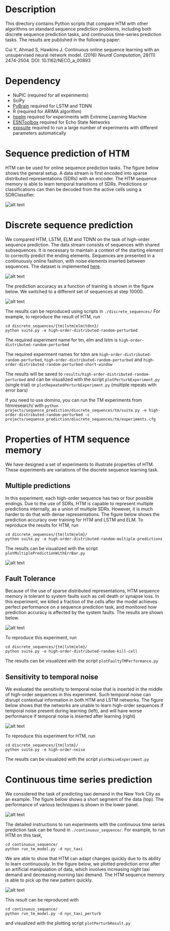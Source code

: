 # Description

This directory contains Python scripts that compare HTM with other 
algorithms on standard sequence prediction problems, including 
both discrete sequence prediction tasks, and continuous time-series
prediction tasks. The results are published in the following paper:
 
Cui Y, Ahmad S, Hawkins J. Continuous online sequence learning with an unsupervised neural network model. (2016) *Neural Computation,* 28(11) 2474-2504.  DOI: 10.1162/NECO_a_00893

# Dependency
* NuPIC (required for all experiments)
* SciPy
* [PyBrain](https://github.com/pybrain/pybrain) required for LSTM and TDNN
* R (required for ARIMA algorithm)
* [hpelm](https://pypi.python.org/pypi/hpelm/1.0.4) required for experiments with Extreme Learning Machine
* [ESNToolbox](http://reservoir-computing.org/node/129) required for Echo State Networks
* [expsuite](https://github.com/ywcui1990/expsuite) required to run a large number of experiments with different parameters automatically

# Sequence prediction of HTM
HTM can be used for online sequence prediction tasks. The figure below shows the general setup. A data stream is first encoded into sparse distributed representations (SDRs) with an encoder. The HTM sequence memory is able to learn temporal transitions of SDRs. Predictions or classifications can then be decoded from the active cells using a SDRClassifier.

![alt text](figures/Figure2_ModelSetup.png)

# Discrete sequence prediction
We compared HTM, LSTM, ELM and TDNN on the task of high-order sequence prediction. The data stream consists of sequences with shared subsequences. It is necessary to maintain a context of the starting element to correctly predict the ending elements. Sequences are presented in a continuously online fashion, with noise elements inserted between sequences. The dataset is implemented [here](https://github.com/numenta/nupic.research/blob/master/htmresearch/support/sequence_prediction_dataset.py).

![alt text](figures/Figure3_SequenceLearningTask.png)

The prediction accuracy as a function of training is shown in the figure below. We switched to a different set of sequences at step 10000.  

![alt text](figures/Figure4_DiscreteSinglePredictionWithPerturbation.png)

The results can be reproduced using scripts in `./discrete_sequences/` For example, to reproduce the result of HTM, run

	cd discrete_sequences/{tm|lstm|elm|tdnn}/
	python suite.py -e high-order-distributed-random-perturbed

The required experiment name for tm, elm and lstm is `high-order-distributed-random-perturbed`

The required experiment names for tdnn are `high-order-distributed-random-perturbed`, `high-order-distributed-random-perturbed` and `high-order-distributed-random-perturbed-short-window`

The results will be saved to `results/high-order-distributed-random-perturbed` and can be visualized with the script `plotPerturbExperiment.py` (single trial) or `plotRepeatedPerturbExperiment.py` (multiple repeats with error bars)

If you need to use domino, you can run the TM experiments from htmresearch/ with
`python projects/sequence_prediction/discrete_sequences/tm/suite.py -e high-order-distributed-random-perturbed -c projects/sequence_prediction/discrete_sequences/tm/experiments.cfg`

# Properties of HTM sequence memory
We have designed a set of experiments to illustrate properties of HTM. These experiments are variations of the discrete sequence learning task.

## Multiple predictions
In this experiment, each high-order sequence has two or four possible endings. Due to the use of SDRs, HTM is capable to represent multiple predictions internally, as a union of multiple SDRs. However, it is much harder to do that with dense representations. The figure below shows the prediction accuracy over training for HTM and LSTM and ELM. To reproduce the results for HTM, run

	cd discrete_sequences/{tm|lstm|elm}/
	python suite.py -e high-order-distributed-random-multiple-predictions

The results can be visualized with the script `plotMultiplePredictionWithErrBar.py`

![alt text](figures/Figure6_DiscreteMultiplePrediction.png)

## Fault Tolerance
Because of the use of sparse distributed representations, HTM sequence memory is tolerant to system faults such as cell death or synapse loss. In this experiment, we killed a fraction of the cells after the model achieves perfect performance on a sequence prediction task, and monitored how prediction accuracy is affected by the system faults. The results are shown below.

![alt text](figures/Figure9_FaultTolerance.png)

To reproduce this experiment, run

	cd discrete_sequences/{tm|lstm|elm}/
	python suite.py -e high-order-distributed-random-kill-cell
The results can be visualized with the script `plotFaultyTMPerformance.py`

## Sensitivity to temporal noise
We evaluated the sensitivity to temporal noise that is inserted in the middle of high-order sequences in this experiment. Such temporal noise can disrupt contextual information in both HTM and LSTM networks. The figure below shows that the networks are unable to learn high-order sequences if temporal noise present during learning (left), and will have worse performance if temporal noise is inserted after learning (right)

![alt text](figures/Figure8_TemporalNoise.png)

To reproduce this experiment for HTM, run

	cd discrete_sequences/{tm|lstm}/
	python suite.py -e high-order-noise
The results can be visualized with the script `plotNoiseExperiment.py`


# Continuous time series prediction

We considered the task of predicting taxi demand in the New York City as an example.  The figure below shows a short segment of the data (top). The performance of various techniques is shown in the lower panel. 

![alt text](figures/Figure10_TaxiModelPerformance.png)

The detailed instructions to run experiments with the continuous time series prediction task can be found in `./continuous_sequence/`. For example, to run HTM on this task, 

	cd continuous_sequence/
	python run_tm_model.py -d nyc_taxi

We are able to show that HTM can adapt changes quickly due to its ability to learn continuously. In the figure below, we plotted prediction error after an artificial manipulation of data, which involves increasing night taxi demand and decreasing morning taxi demand. The HTM sequence memory is able to pick up the new pattern quickly.

![alt text](figures/Figure11_TaxiPerturbation.png)

This result can be reproduced with

	cd continuous_sequence/
	python run_tm_model.py -d nyc_taxi_perturb
and visualized with the plotting script `plotPerturbResult.py`